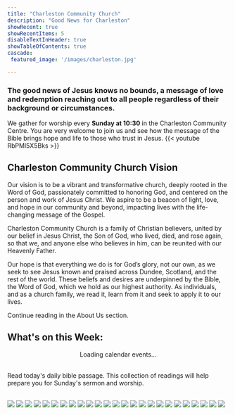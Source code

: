 ```yaml
---
title: "Charleston Community Church"
description: "Good News for Charleston"
showRecent: true
showRecentItems: 5
disableTextInHeader: true
showTableOfContents: true
cascade:
 featured_image: '/images/charleston.jpg'

---
```


### The good news of Jesus knows no bounds, a message of love and redemption reaching out to all people regardless of their background or circumstances. 
We gather for worship every **Sunday at 10:30** in the [Charleston Community Centre](contact/#charleston-community-centre).  You are very welcome to join us and see how the message of the Bible brings hope and life to those who trust in Jesus.
{{< youtube RbPMl5X5Bks >}}

## Charleston Community Church Vision

Our vision is to be a vibrant and transformative church, deeply rooted in the Word of God, passionately committed to honoring God, and centered on the person and work of Jesus Christ. We aspire to be a beacon of light, love, and hope in our community and beyond, impacting lives with the life-changing message of the Gospel.

Charleston Community Church is a family of Christian believers, united by our belief in Jesus Christ, the Son of God, who lived, died, and rose again, so that we, and anyone else who believes in him, can be reunited with our Heavenly Father.

Our hope is that everything we do is for God’s glory, not our own, as we seek to see Jesus known and praised across Dundee, Scotland, and the rest of the world. These beliefs and desires are underpinned by the Bible, the Word of God, which we hold as our highest authority. As individuals, and as a church family, we read it, learn from it and seek to apply it to our lives.

Continue reading in the <a href="about">About Us</a> section.

## What's on this Week:

<style>
  .calendar-table-container {
    display: flex;
    justify-content: center;
  }

  table {
    width: 100%;
    max-width: 900px; /* Optional: limit table width for better readability */
    border-collapse: collapse;
    font-family: sans-serif;
    table-layout: fixed;
  }

  td {
    border: 2px solid gray;
    padding: 6px;
    text-align: center;
  }

  .day-heading {
    font-weight: bold;
    text-align: center;
    font-size: 1.4em;
    padding-top: 10px;
    padding-bottom: 6px;
  }

  .event-cell {
    width: 33%;
  }

  .event-cell:first-child {
    padding-left: 10px;
  }

  .event-cell:last-child {
    padding-right: 10px;
  }

  a {
    text-decoration: none;
  }

  a:hover {
    text-decoration: underline;
  }
</style>


<div class="calendar-table-container">
    <div id="calendar-events">
        <div class="loading">Loading calendar events...</div>
    </div>
</div>

<script src="../js/calendar.js"></script>

<br>

Read [today's daily bible passage](../about/daily-bible-reading). This collection of readings will help prepare you for Sunday's sermon and worship.

<br>


<img src="gallery/craft-group.png" class="grid-w50 md:grid-w33 xl:grid-w25" />
<img src="gallery/featureseniorsbingo.JPG" class="grid-w50 md:grid-w33 xl:grid-w25" />
<img src="gallery/book-club.png" class="grid-w50 md:grid-w33 xl:grid-w25" />
<img src="gallery/image2.jpeg" class="grid-w50 md:grid-w33 xl:grid-w25" />
<img src="gallery/featureCrossroads.jpg" class="grid-w50 md:grid-w33 xl:grid-w25" />
<img src="gallery/feature.JPG" class="grid-w50 md:grid-w33 xl:grid-w25" />
<img src="gallery/image0.jpeg" class="grid-w50 md:grid-w33 xl:grid-w25" />
<img src="gallery/ccclogopng.png" class="grid-w50 md:grid-w33 xl:grid-w25" />
<img src="gallery/CelebrateRecovery.png" class="grid-w50 md:grid-w33 xl:grid-w25" />
<img src="gallery/christmasdoor.JPG" class="grid-w50 md:grid-w33 xl:grid-w25" />
<img src="gallery/holidayclub23.JPG" class="grid-w50 md:grid-w33 xl:grid-w25" />
<img src="gallery/seniors.jpg" class="grid-w50 md:grid-w33 xl:grid-w25" />
<img src="gallery/weerascals.jpg" class="grid-w50 md:grid-w33 xl:grid-w25" />
<img src="gallery/ChurchBuilding.jpg" class="grid-w50 md:grid-w33 xl:grid-w25" />
<img src="gallery/cafe2.jpg" class="grid-w50 md:grid-w33 xl:grid-w25" />
<img src="gallery/cccherryblossoms3.jpg" class="grid-w50 md:grid-w33 xl:grid-w25" />
<img src="gallery/seniorslunchflyer.jpg" class="grid-w50 md:grid-w33 xl:grid-w25" />
<img src="gallery/teenscafe.JPG" class="grid-w50 md:grid-w33 xl:grid-w25" />
<img src="gallery/impactclub.jpg" class="grid-w50 md:grid-w33 xl:grid-w25" />
<img src="gallery/ccc@cc.webp" class="grid-w50 md:grid-w33 xl:grid-w25" />
<img src="gallery/featurecarolservice2.jpg" class="grid-w50 md:grid-w33 xl:grid-w25" />
<img src="gallery/seniorslunch.jpg" class="grid-w50 md:grid-w33 xl:grid-w25" />
<img src="gallery/GoodFriday.png" class="grid-w50 md:grid-w33 xl:grid-w25" />
<img src="gallery/featureholidayclub2023.jpeg" class="grid-w50 md:grid-w33 xl:grid-w25" />
<img src="gallery/rascals1.JPG" class="grid-w50 md:grid-w33 xl:grid-w25" />


<script>
  (function() {
    const today = new Date().toISOString().split('T')[0]; // Format: YYYY-MM-DD
    const lastVisit = localStorage.getItem('lastVisitDate');

    if (lastVisit !== today) {
      localStorage.setItem('lastVisitDate', today);
      location.reload(); // Force reload on a new day
    }
  })();
</script>